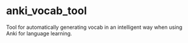 # anki_vocab_tool
Tool for automatically generating vocab in an intelligent way when using Anki for language learning.
